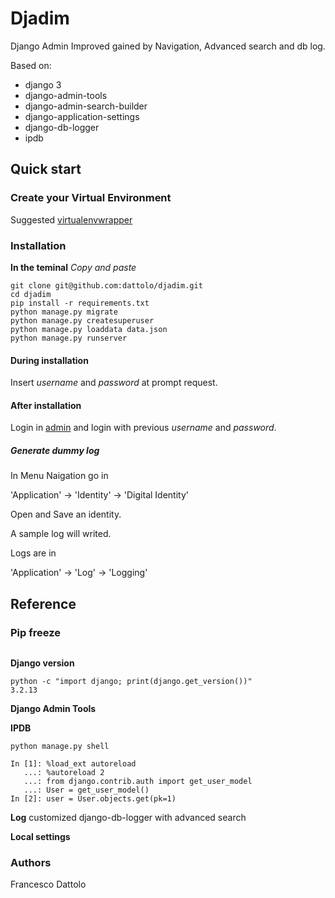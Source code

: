 # Djadim  
Django Admin Improved gained by Navigation, Advanced search and db log.

Based on:
* django 3
* django-admin-tools
* django-admin-search-builder
* django-application-settings
* django-db-logger
* ipdb

## Quick start

### Create your Virtual Environment

Suggested [virtualenvwrapper](https://virtualenvwrapper.readthedocs.io/en/latest/)


### Installation
**In the teminal**
*Copy and paste*
````
git clone git@github.com:dattolo/djadim.git
cd djadim
pip install -r requirements.txt
python manage.py migrate
python manage.py createsuperuser
python manage.py loaddata data.json
python manage.py runserver
````

#### During installation

Insert *username* and *password* at prompt request. 

#### After installation

Login in [admin](http://127.0.0.1:8000/admin/) and login with previous *username* and *password*.

##### Generate dummy log

In Menu Naigation go in 

'Application' -> 'Identity' -> 'Digital Identity' 

Open and Save an identity.

A sample log will writed. 

Logs are in 

'Application' -> 'Log' -> 'Logging'

## Reference

### Pip freeze

```commandline

```

**Django version**

```commandline
python -c "import django; print(django.get_version())"
3.2.13
```

**Django Admin Tools**

**IPDB**


```commandline
python manage.py shell

In [1]: %load_ext autoreload
   ...: %autoreload 2
   ...: from django.contrib.auth import get_user_model
   ...: User = get_user_model()
In [2]: user = User.objects.get(pk=1)
```

**Log**
customized django-db-logger with advanced search

**Local settings**

### Authors

Francesco Dattolo

